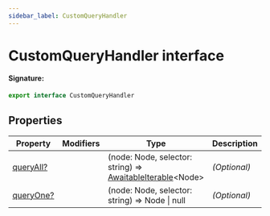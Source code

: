 ```yaml
---
sidebar_label: CustomQueryHandler
---
```


# CustomQueryHandler interface

#### Signature:

```typescript
export interface CustomQueryHandler
```

## Properties

| Property                                                | Modifiers | Type                                                                                                   | Description       | Default |
| ------------------------------------------------------- | --------- | ------------------------------------------------------------------------------------------------------ | ----------------- | ------- |
| [queryAll?](./puppeteer.customqueryhandler.queryall.md) |           | (node: Node, selector: string) =&gt; [AwaitableIterable](./puppeteer.awaitableiterable.md)&lt;Node&gt; | <i>(Optional)</i> |         |
| [queryOne?](./puppeteer.customqueryhandler.queryone.md) |           | (node: Node, selector: string) =&gt; Node \| null                                                      | <i>(Optional)</i> |         |
